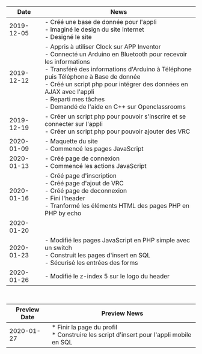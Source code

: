  | Date     | News |
 |----------|--------------|
 |2019-12-05| - Créé une base de donnée pour l'appli <br>- Imaginé le design du site Internet <br>- Designé le site |
 |2019-12-12| - Appris à utiliser Clock sur APP Inventor <br>- Connecté un Arduino en Bluetooth pour recevoir les informations <br>- Transféré des informations d'Arduino à Téléphone puis Téléphone à Base de donnée <br>- Créé un script php pour intégrer des données en AJAX avec l'appli <br>- Reparti mes tâches <br>- Demandé de l'aide en C++ sur Openclassrooms |
 |2019-12-19| - Créer un script php pour pouvoir s'inscrire et se connecter sur l'appli <br>- Créer un script php pour pouvoir ajouter des VRC |
 |2020-01-09| - Maquette du site <br>- Commencé les pages JavaScript |
 |2020-01-13| - Créé page de connexion <br>- Commencé les actions JavaScript |
 |2020-01-16| - Créé page d'inscription <br>- Créé page d'ajout de VRC <br>- Créé page de deconnexion <br>- Fini l'header <br>- Tranformé les éléments HTML des pages PHP en PHP by echo |
 |2020-01-20||
 |2020-01-23| - Modifié les pages JavaScript en PHP simple avec un switch <br>- Construit les pages d'insert en SQL <br>- Sécurisé les entrées des forms |
 |2020-01-26| - Modifié le z-index 5 sur le logo du header |

<br>

 | Preview Date     | Preview News |
 |----------|--------------|
 |2020-01-27| * Finir la page du profil <br>* Construire les script d'insert pour l'appli mobile en SQL |
